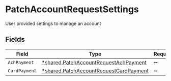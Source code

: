 # PatchAccountRequestSettings

User provided settings to manage an account


## Fields

| Field                                                                                           | Type                                                                                            | Required                                                                                        | Description                                                                                     |
| ----------------------------------------------------------------------------------------------- | ----------------------------------------------------------------------------------------------- | ----------------------------------------------------------------------------------------------- | ----------------------------------------------------------------------------------------------- |
| `AchPayment`                                                                                    | [*shared.PatchAccountRequestAchPayment](../../models/shared/patchaccountrequestachpayment.md)   | :heavy_minus_sign:                                                                              | N/A                                                                                             |
| `CardPayment`                                                                                   | [*shared.PatchAccountRequestCardPayment](../../models/shared/patchaccountrequestcardpayment.md) | :heavy_minus_sign:                                                                              | N/A                                                                                             |